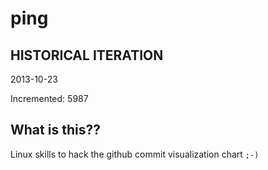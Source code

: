# ping

## HISTORICAL ITERATION
2013-10-23

Incremented: 5987

## What is this?? 
Linux skills to hack the github commit visualization chart `;-)`
